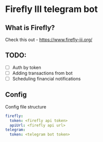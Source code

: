 # Firefly III telegram bot

## What is Firefly?

Check this out - https://www.firefly-iii.org/

## TODO:

- [ ] Auth by token
- [ ] Adding transactions from bot
- [ ] Scheduling financial notifications

## Config

Config file structure

```yaml
firefly:
  token: <firefly api token>
  apiUrl: <firefly api url>
telegram:
  token: <telegram bot token>